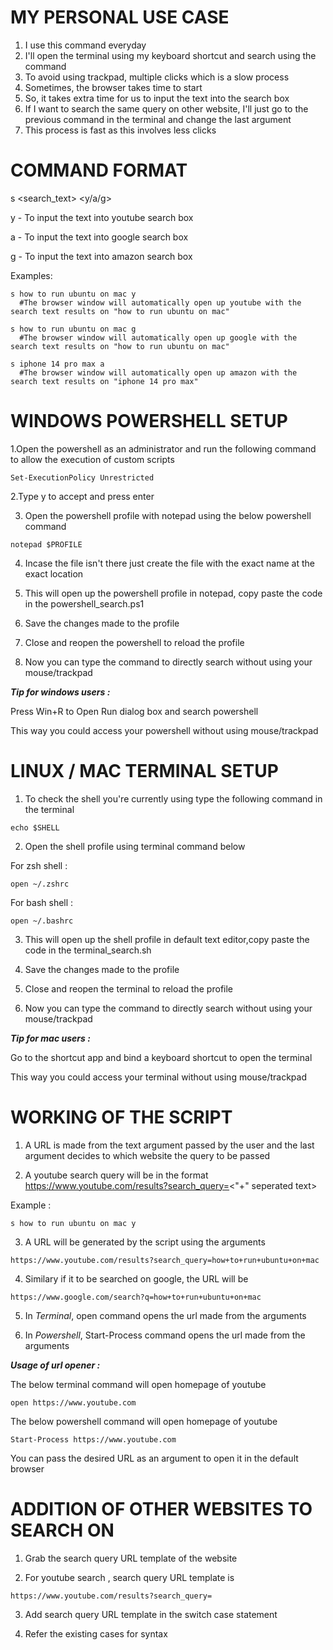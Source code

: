 # MY PERSONAL USE CASE
 1. I use this command everyday
 2. I'll open the terminal using my keyboard shortcut and search using the command
 3. To avoid using trackpad, multiple clicks which is a slow process
 4. Sometimes, the browser takes time to start
 5. So, it takes extra time for us to input the text into the search box
 6. If I want to search the same query on other website, I'll just go to the previous command in the terminal and change the last argument
 7. This process is fast as this involves less clicks

# COMMAND FORMAT

s <search_text> <y/a/g>
        
  y - To input the text into youtube search box
        
  a - To input the text into google search box
        
  g - To input the text into amazon search box
  
  Examples: 
  
    s how to run ubuntu on mac y
      #The browser window will automatically open up youtube with the search text results on "how to run ubuntu on mac"
  
    s how to run ubuntu on mac g
      #The browser window will automatically open up google with the search text results on "how to run ubuntu on mac"
  
    s iphone 14 pro max a
      #The browser window will automatically open up amazon with the search text results on "iphone 14 pro max"
  
        
# WINDOWS POWERSHELL SETUP

  1.Open the powershell as an administrator and run the following command to allow the execution of custom scripts
  
    Set-ExecutionPolicy Unrestricted
    
  2.Type y to accept and press enter

  3. Open the powershell profile with notepad using the below powershell command
  
    notepad $PROFILE
  
  4. Incase the file isn't there just create the file with the exact name at the exact location
        
  5. This will open up the powershell profile in notepad, copy paste the code in the powershell_search.ps1
        
  6. Save the changes made to the profile
        
  5. Close and reopen the powershell to reload the profile 
        
  7. Now you can type the command to directly search without using your mouse/trackpad

   _**Tip for windows users :**_
        
  Press Win+R to Open Run dialog box and search powershell
  
  This way you could access your powershell without using mouse/trackpad
  
  
# LINUX / MAC TERMINAL SETUP
        
  1. To check the shell you're currently using type the following command in the terminal
  
    echo $SHELL
  
  2. Open the shell profile using terminal command below

  For zsh shell :
  
    open ~/.zshrc  

  For bash shell :
  
    open ~/.bashrc
  
  3. This will open up the shell profile in default text editor,copy paste the code in the terminal_search.sh
        
  4. Save the changes made to the profile
        
  5. Close and reopen the terminal to reload the profile
        
  6. Now you can type the command to directly search without using your mouse/trackpad
  
  _**Tip for mac users :**_
        
  Go to the shortcut app and bind a keyboard shortcut to open the terminal
  
  This way you could access your terminal without using mouse/trackpad
  
# WORKING OF THE SCRIPT
  
  1. A URL is made from the text argument passed by the user and the last argument decides to which website the query to be passed
  
  2. A youtube search query will be in the format https://www.youtube.com/results?search_query=<"+" seperated text>
  
  Example : 
  
    s how to run ubuntu on mac y
    
  3. A URL will be generated by the script using the arguments
 
    https://www.youtube.com/results?search_query=how+to+run+ubuntu+on+mac
  
  4. Similary if it to be searched on google, the URL will be 
  
    https://www.google.com/search?q=how+to+run+ubuntu+on+mac
  
  5. In _Terminal_, open command opens the url made from the arguments
  
  6. In _Powershell_, Start-Process command opens the url made from the arguments
  
  _**Usage of url opener :**_
  
  The below terminal command will open homepage of youtube
  
    open https://www.youtube.com
  
  The below powershell command will open homepage of youtube
  
    Start-Process https://www.youtube.com
  
  You can pass the desired URL as an argument to open it in the default browser
    
# ADDITION OF OTHER WEBSITES TO SEARCH ON
  
  1. Grab the search query URL template of the website
  
  2. For youtube search , search query URL template is
 
    https://www.youtube.com/results?search_query= 
  
  3. Add search query URL template in the switch case statement
  
  4. Refer the existing cases for syntax
 
  
  
  
